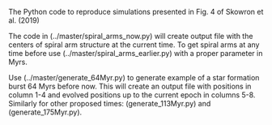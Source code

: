The Python code to reproduce simulations presented in Fig. 4 of Skowron et al. (2019)

The code in (../master/spiral_arms_now.py) will create output file with the centers of spiral arm structure at the current time. To get spiral arms at any time before use (../master/spiral_arms_earlier.py) with a proper parameter in Myrs.

Use (../master/generate_64Myr.py) to generate example of a star formation burst 64 Myrs before now. This will create an output file with positions in column 1-4 and evolved positions up to the current epoch in columns 5-8. Similarly for other proposed times: (generate_113Myr.py) and (generate_175Myr.py).

